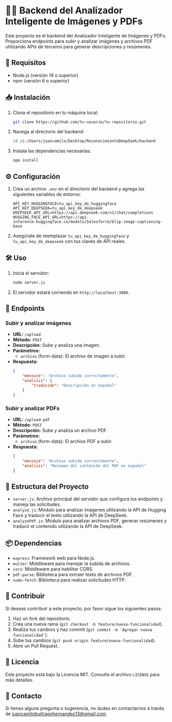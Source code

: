 # 📸📝 Backend del Analizador Inteligente de Imágenes y PDFs

Este proyecto es el backend del Analizador Inteligente de Imágenes y PDFs. Proporciona endpoints para subir y analizar imágenes y archivos PDF utilizando APIs de terceros para generar descripciones y resúmenes.

## 🚀 Requisitos

- Node.js (versión 14 o superior)
- npm (versión 6 o superior)

## 📥 Instalación

1. Clona el repositorio en tu máquina local:
    ```sh
    git clone https://github.com/tu-usuario/tu-repositorio.git
    ```

2. Navega al directorio del backend:
    ```sh
    cd /c:/Users/juancamilo/Desktop/ReconocimientoDeepSeek/backend
    ```

3. Instala las dependencias necesarias:
    ```sh
    npm install
    ```

## ⚙️ Configuración

1. Crea un archivo `.env` en el directorio del backend y agrega las siguientes variables de entorno:
    ```env
    API_KEY_HUGGINGFACE=tu_api_key_de_huggingface
    API_KEY_DEEPSEEK=tu_api_key_de_deepseek
    DEEPSEEK_API_URL=https://api.deepseek.com/v1/chat/completions
    HUGGING_FACE_API_URL=https://api-inference.huggingface.co/models/Salesforce/blip-image-captioning-base
    ```

2. Asegúrate de reemplazar `tu_api_key_de_huggingface` y `tu_api_key_de_deepseek` con tus claves de API reales.

## 🛠️ Uso

1. Inicia el servidor:
    ```sh
    node server.js
    ```

2. El servidor estará corriendo en `http://localhost:3000`.

## 📡 Endpoints

### Subir y analizar imágenes

- **URL:** `/upload`
- **Método:** `POST`
- **Descripción:** Sube y analiza una imagen.
- **Parámetros:**
    - `archivo` (form-data): El archivo de imagen a subir.
- **Respuesta:**
    ```json
    {
        "mensaje": "Archivo subido correctamente",
        "analisis": {
            "traducido": "Descripción en español"
        }
    }
    ```

### Subir y analizar PDFs

- **URL:** `/upload-pdf`
- **Método:** `POST`
- **Descripción:** Sube y analiza un archivo PDF.
- **Parámetros:**
    - `archivo` (form-data): El archivo PDF a subir.
- **Respuesta:**
    ```json
    {
        "mensaje": "Archivo subido correctamente",
        "analisis": "Resumen del contenido del PDF en español"
    }
    ```

## 📂 Estructura del Proyecto

- `server.js`: Archivo principal del servidor que configura los endpoints y maneja las solicitudes.
- `analyze.js`: Módulo para analizar imágenes utilizando la API de Hugging Face y traducir el texto utilizando la API de DeepSeek.
- `analyzePdf.js`: Módulo para analizar archivos PDF, generar resúmenes y traducir el contenido utilizando la API de DeepSeek.

## 📦 Dependencias

- `express`: Framework web para Node.js.
- `multer`: Middleware para manejar la subida de archivos.
- `cors`: Middleware para habilitar CORS.
- `pdf-parse`: Biblioteca para extraer texto de archivos PDF.
- `node-fetch`: Biblioteca para realizar solicitudes HTTP.

## 🤝 Contribuir

Si deseas contribuir a este proyecto, por favor sigue los siguientes pasos:

1. Haz un fork del repositorio.
2. Crea una nueva rama (`git checkout -b feature/nueva-funcionalidad`).
3. Realiza tus cambios y haz commit (`git commit -m 'Agregar nueva funcionalidad'`).
4. Sube tus cambios (`git push origin feature/nueva-funcionalidad`).
5. Abre un Pull Request.

## 📜 Licencia

Este proyecto está bajo la Licencia MIT. Consulta el archivo `LICENSE` para más detalles.

## 📧 Contacto

Si tienes alguna pregunta o sugerencia, no dudes en contactarnos a través de [juancamilobuitragohernandez13@gmail.com](mailto:juancamilobuitragohernandez13@gmail.com).
